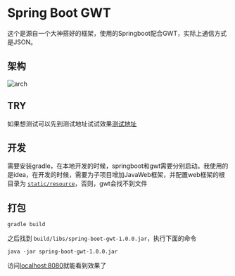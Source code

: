 # Spring Boot GWT

这个是源自一个大神搭好的框架，使用的Springboot配合GWT，实际上通信方式是JSON。

## 架构

![arch](docs/architecture.jpg)

## TRY

如果想测试可以先到测试地址试试效果[测试地址](https://spring-boot-gwt.herokuapp.com/)

## 开发

需要安装gradle，在本地开发的时候，springboot和gwt需要分别启动。我使用的是idea，在开发的时候，需要为子项目增加JavaWeb框架，并配置web框架的根目录为 [`static/resource`](src/main/resources/static)，否则，gwt会找不到文件

## 打包

``` shell
gradle build
```

之后找到 `build/libs/spring-boot-gwt-1.0.0.jar`，执行下面的命令

```shell
java -jar spring-boot-gwt-1.0.0.jar
```

访问<localhost:8080>就能看到效果了